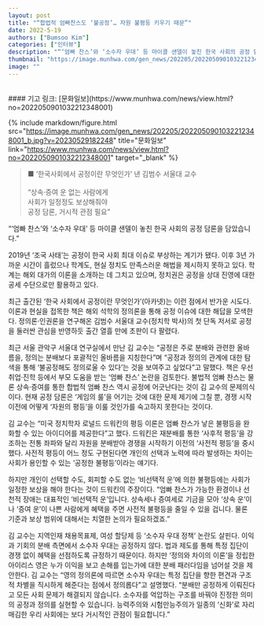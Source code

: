 ```yaml
---
layout: post
title: "“합법적 엄빠찬스도 ‘불공정’… 자원 불평등 키우기 때문”"
date: 2022-5-19
authors: ["Bumsoo Kim"]
categories: ["인터뷰"]
description: "“‘엄빠 찬스’와 ‘소수자 우대’ 등 마이클 샌델이 놓친 한국 사회의 공정 담론을 담았습니다.”"
thumbnail: "https://image.munhwa.com/gen_news/202205/2022050901032212348001_b.jpg?v=20230529182248"
image: ""
---
```


<br>
#### 기고 링크: [문화일보](https://www.munhwa.com/news/view.html?no=2022050901032212348001)

{% include markdown/figure.html src="https://image.munhwa.com/gen_news/202205/2022050901032212348001_b.jpg?v=20230529182248" title="문화일보" link="https://www.munhwa.com/news/view.html?no=2022050901032212348001" target="_blank" %}

> ■ ‘한국사회에서 공정이란 무엇인가’ 낸 김범수 서울대 교수 <br><br> “상속·증여 운 없는 사람에게 <br> 사회가 일정정도 보상해줘야 <br> 공정 담론, 거시적 관점 필요”

“‘엄빠 찬스’와 ‘소수자 우대’ 등 마이클 샌델이 놓친 한국 사회의 공정 담론을 담았습니다.”

2019년 ‘조국 사태’는 공정이 한국 사회 최대 이슈로 부상하는 계기가 됐다. 이후 3년 가까운 시간이 흘렀으나 학계도, 현실 정치도 만족스러운 해법을 제시하지 못하고 있다. 학계는 해외 대가의 이론을 소개하는 데 그치고 있으며, 정치권은 공정을 상대 진영에 대한 공세 수단으로만 활용하고 있다.

최근 출간된 ‘한국 사회에서 공정이란 무엇인가’(아카넷)는 이런 점에서 반가운 시도다. 이론과 현실을 접목한 책은 해외 석학의 정의론을 통해 공정 이슈에 대한 해답을 모색한다. 정의론·인권론을 연구해온 김범수 서울대 교수(정치학 박사)의 첫 단독 저서로 공정을 둘러싼 관심을 반영하듯 출간 열흘 만에 초판이 다 팔렸다.

최근 서울 관악구 서울대 연구실에서 만난 김 교수는 “공정은 주로 분배와 관련한 올바름을, 정의는 분배보다 포괄적인 올바름을 지칭한다”며 “공정과 정의의 관계에 대한 탐색을 통해 ‘불공정해도 정의로울 수 있다’는 것을 보여주고 싶었다”고 말했다. 책은 우선 취업·진학 등에서 부모 도움을 받는 ‘엄빠 찬스’ 논란을 검토한다. 불법적 엄빠 찬스는 물론 상속·증여를 통한 합법적 엄빠 찬스 역시 공정에 어긋난다는 것이 김 교수의 문제의식이다. 현재 공정 담론은 ‘게임의 룰’을 어기는 것에 대한 문제 제기에 그칠 뿐, 경쟁 시작 이전에 어떻게 ‘자원의 평등’을 이룰 것인가를 숙고하지 못한다는 것이다.

김 교수는 “미국 정치학자 로널드 드워킨의 평등 이론은 엄빠 찬스가 낳은 불평등을 완화할 수 있는 아이디어를 제공한다”고 했다. 드워킨은 재분배를 통한 ‘사후적 평등’을 강조하는 전통 좌파와 달리 자원을 분배받아 경쟁을 시작하기 이전의 ‘사전적 평등’을 중시했다. 사전적 평등이 어느 정도 구현된다면 개인의 선택과 노력에 따라 발생하는 차이는 사회가 용인할 수 있는 ‘공정한 불평등’이라는 얘기다.

하지만 개인이 선택할 수도, 회피할 수도 없는 ‘비선택적 운’에 의한 불평등에는 사회가 일정한 보상을 해야 한다는 것이 드워킨의 주장이다. “엄빠 찬스가 가능한 환경이나 선천적 장애는 대표적인 ‘비선택적 운’입니다. 상속세나 증여세로 기금을 모아 ‘상속 운’이나 ‘증여 운’이 나쁜 사람에게 혜택을 주면 사전적 불평등을 줄일 수 있을 겁니다. 물론 기준과 보상 범위에 대해서는 치열한 논의가 필요하겠죠.”

김 교수는 지역인재 채용목표제, 여성 할당제 등 ‘소수자 우대 정책’ 논란도 살핀다. 이익과 기회의 분배 측면에서 소수자 우대는 공정하지 않다. 법과 제도를 통해 특정 집단이 경쟁 없이 혜택을 선점하도록 규정하기 때문이다. 하지만 ‘정의와 차이의 이론’을 정립한 아이리스 영은 누가 이익을 보고 손해를 입는가에 대한 분배 패러다임을 넘어설 것을 제안한다. 김 교수는 “영의 정의론에 따르면 소수자 우대는 특정 집단을 향한 편견과 구조적 차별을 직시하게 해준다는 점에서 정의롭다”고 설명했다. “분배만 공정하게 이뤄진다고 모든 사회 문제가 해결되지 않습니다. 소수자를 억압하는 구조를 바꿔야 진정한 의미의 공정과 정의를 실현할 수 있습니다. 능력주의와 시험만능주의가 일종의 ‘신화’로 자리매김한 우리 사회에는 보다 거시적인 관점이 필요합니다.”

<br>
